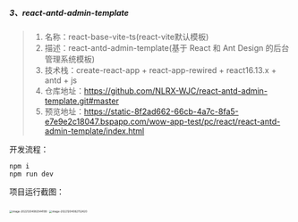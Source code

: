 ##### 3、react-antd-admin-template

> 1. 名称：react-base-vite-ts(react-vite默认模板)
> 2. 描述：react-antd-admin-template(基于 React 和 Ant Design 的后台管理系统模板)
> 3. 技术栈：create-react-app + react-app-rewired + react16.13.x + antd + js
> 4. 仓库地址：https://github.com/NLRX-WJC/react-antd-admin-template.git#master
> 5. 预览地址：https://static-8f2ad662-66cb-4a7c-8fa5-e7e9e2c18047.bspapp.com/wow-app-test/pc/react/react-antd-admin-template/index.html

开发流程：

```
npm i
npm run dev
```

项目运行截图：

<img src="https://webpon-img.oss-cn-guangzhou.aliyuncs.com/imgimage-20221204082544199.png" alt="image-20221204082544199" style="zoom:33%;" />

<img src="https://webpon-img.oss-cn-guangzhou.aliyuncs.com/imgimage-20221204082752420.png" alt="image-20221204082752420" style="zoom:33%;" />